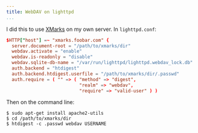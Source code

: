 ```yaml
---
title: WebDAV on lighttpd
...
```


I did this to use [XMarks](http://www.xmarks.com/) on my own server. In `lighttpd.conf`:

```conf
$HTTP["host"] =~ "xmarks.foobar.com" {
  server.document-root = "/path/to/xmarks/dir"
  webdav.activate = "enable"
  webdav.is-readonly = "disable"
  webdav.sqlite-db-name = "/var/run/lighttpd/lighttpd.webdav_lock.db"
  auth.backend = "htdigest"
  auth.backend.htdigest.userfile = "/path/to/xmarks/dir/.passwd"
  auth.require = ( "" => ( "method" => "digest",
                           "realm" => "webdav",
                           "require" => "valid-user" ) )
```

Then on the command line:

```console
$ sudo apt-get install apache2-utils
$ cd /path/to/xmarks/dir
$ htdigest -c .passwd webdav USERNAME
```
